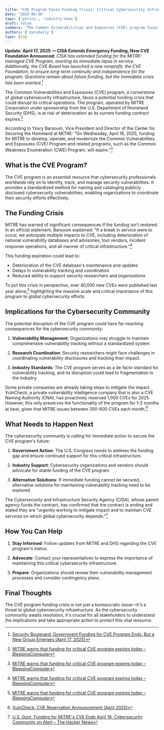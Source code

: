 ```yaml
---
title: "CVE Program Faces Funding Crisis: Critical Cybersecurity Infrastructure at Risk"
date: "2025-04-16"
tags: ['policy', 'industry-news']
draft: false
summary: "The Common Vulnerabilities and Exposures (CVE) program faces a potential funding crisis that could disrupt its critical operations. We explore the implications and what needs to happen next."
authors: ['zerodaily']
type: Blog
---
```


**Update: April 17, 2025 — CISA Extends Emergency Funding, New CVE Foundation Announced:** *CISA has extended funding for the MITRE-managed CVE Program, averting an immediate lapse in service. Additionally, the CVE Board has launched a new nonprofit, the CVE Foundation, to ensure long-term continuity and independence for the program. Questions remain about future funding, but the immediate crisis has been averted.*[^1]

The Common Vulnerabilities and Exposures (CVE) program, a cornerstone of global cybersecurity infrastructure, faces a potential funding crisis that could disrupt its critical operations. The program, operated by MITRE Corporation under sponsorship from the U.S. Department of Homeland Security (DHS), is at risk of deterioration as its current funding contract expires.[^2]

According to Yosry Barsoum, Vice President and Director of the Center for Securing the Homeland at MITRE: "On Wednesday, April 16, 2025, funding for MITRE to develop, operate, and modernize the Common Vulnerabilities and Exposures (CVE) Program and related programs, such as the Common Weakness Enumeration (CWE) Program, will expire."[^2]

## What is the CVE Program?

The CVE program is an essential resource that cybersecurity professionals worldwide rely on to identify, track, and manage security vulnerabilities. It provides a standardized method for naming and cataloging publicly disclosed cybersecurity vulnerabilities, enabling organizations to coordinate their security efforts effectively.

## The Funding Crisis

MITRE has warned of significant consequences if the funding isn't restored. In an official statement, Barsoum explained: "If a break in service were to occur, we anticipate multiple impacts to CVE, including deterioration of national vulnerability databases and advisories, tool vendors, incident response operations, and all manner of critical infrastructure."[^2]

This funding expiration could lead to:

- Deterioration of the CVE database's maintenance and updates
- Delays in vulnerability tracking and coordination
- Reduced ability to support security researchers and organizations

To put this crisis in perspective, over 40,000 new CVEs were published last year alone,[^2] highlighting the massive scale and critical importance of this program to global cybersecurity efforts.

## Implications for the Cybersecurity Community

The potential disruption of the CVE program could have far-reaching consequences for the cybersecurity community:

1. **Vulnerability Management**: Organizations may struggle to maintain comprehensive vulnerability tracking without a standardized system.

2. **Research Coordination**: Security researchers might face challenges in coordinating vulnerability disclosures and tracking their impact.

3. **Industry Standards**: The CVE program serves as a de facto standard for vulnerability tracking, and its disruption could lead to fragmentation in the industry.

Some private companies are already taking steps to mitigate the impact. VulnCheck, a private vulnerability intelligence company that is also a CVE Naming Authority (CNA), has proactively reserved 1,000 CVEs for 2025. However, this only preserves the functionality of the program for 1-2 months at best, given that MITRE issues between 300-600 CVEs each month.[^4]

## What Needs to Happen Next

The cybersecurity community is calling for immediate action to secure the CVE program's future:

1. **Government Action**: The U.S. Congress needs to address the funding gap and ensure continued support for this critical infrastructure.

2. **Industry Support**: Cybersecurity organizations and vendors should advocate for stable funding of the CVE program.

3. **Alternative Solutions**: If immediate funding cannot be secured, alternative solutions for maintaining vulnerability tracking need to be explored.

The Cybersecurity and Infrastructure Security Agency (CISA), whose parent agency funds the contract, has confirmed that the contract is ending and stated they are "urgently working to mitigate impact and to maintain CVE services on which global cybersecurity depends."[^3]

## How You Can Help

1. **Stay Informed**: Follow updates from MITRE and DHS regarding the CVE program's status.

2. **Advocate**: Contact your representatives to express the importance of maintaining this critical cybersecurity infrastructure.

3. **Prepare**: Organizations should review their vulnerability management processes and consider contingency plans.

## Final Thoughts

The CVE program funding crisis is not just a bureaucratic issue—it's a threat to global cybersecurity infrastructure. As the cybersecurity community awaits resolution, it's crucial for all stakeholders to understand the implications and take appropriate action to protect this vital resource.

[^1]: [Security Boulevard: Government Funding for CVE Program Ends, But a New Group Emerges (April 17, 2025)](https://securityboulevard.com/2025/04/government-funding-for-cve-program-ends-but-a-new-group-emerges/)
[^2]: [MITRE warns that funding for critical CVE program expires today – BleepingComputer](https://www.bleepingcomputer.com/news/security/mitre-warns-that-funding-for-critical-cve-program-expires-today/)
[^3]: [U.S. Govt. Funding for MITRE's CVE Ends April 16, Cybersecurity Community on Alert – The Hacker News](https://thehackernews.com/2025/04/us-govt-funding-for-mitres-cve-ends.html)
[^4]: [VulnCheck: CVE Reservation Announcement (April 2025)](https://vulncheck.com/blog/cve-reservation-2025)
